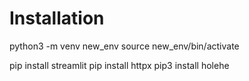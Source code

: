 # Installation
python3 -m venv new_env 
source new_env/bin/activate 


pip install streamlit 
pip install httpx 
pip3 install holehe 

